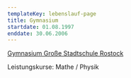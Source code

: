 ```yaml
---
templateKey: lebenslauf-page
title: Gymnasium
startdate: 01.08.1997
enddate: 30.06.2006
---
```

[Gymnasium Große Stadtschule Rostock](https://de.wikipedia.org/wiki/Gro%C3%9Fe_Stadtschule_Rostock)

Leistungskurse: Mathe / Physik